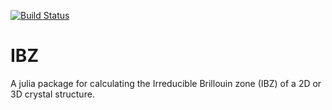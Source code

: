 [![Build Status](https://travis-ci.org/jerjorg/IBZ.svg?branch=master)](https://travis-ci.org/jerjorg/IBZ)

# IBZ
A julia package for calculating the Irreducible Brillouin zone (IBZ) of a 2D or
3D crystal structure.
